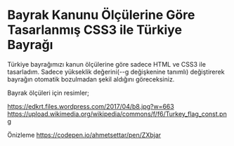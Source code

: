 # Bayrak Kanunu Ölçülerine Göre Tasarlanmış CSS3 ile Türkiye Bayrağı

Türkiye bayrağımızı kanun ölçülerine göre sadece HTML ve CSS3 ile tasarladım. 
Sadece yükseklik değerini(--g değişkenine tanımlı) değiştirerek bayrağın otomatik bozulmadan şekil aldığını göreceksiniz.

Bayrak ölçüleri için resimler;

https://edkrt.files.wordpress.com/2017/04/b8.jpg?w=663
https://upload.wikimedia.org/wikipedia/commons/f/f6/Turkey_flag_const.png

Önizleme https://codepen.io/ahmetsettar/pen/ZXbjar

